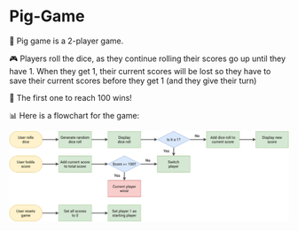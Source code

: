 # Pig-Game

  🐖 Pig game is a 2-player game. 

  🎮 Players roll the dice, as they continue rolling their scores go up until they have 1. When they get 1, their current scores will be lost so they have to save their current scores before they get 1 (and they give their turn) 
  
  🥳 The first one to reach 100 wins!

  📊 Here is a flowchart for the game: 
  
![](pigGame/pig-game-flowchart.png)
